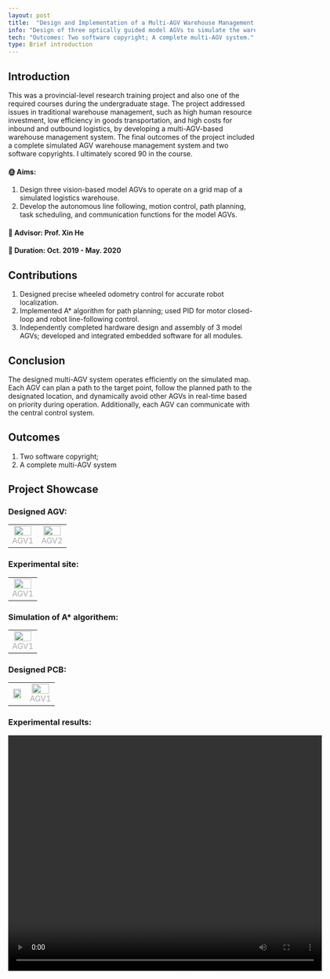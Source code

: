 ```yaml
---
layout: post
title:  "Design and Implementation of a Multi-AGV Warehouse Management System"
info: "Design of three optically guided model AGVs to simulate the warehouse management scheduling process."
tech: "Outcomes: Two software copyright; A complete multi-AGV system."
type: Brief introduction
---
```


## Introduction

This was a provincial-level research training project and also one of the required courses during the undergraduate stage. The project addressed issues in traditional warehouse management, such as high human resource investment, low efficiency in goods transportation, and high costs for inbound and outbound logistics, by developing a multi-AGV-based warehouse management system. The final outcomes of the project included a complete simulated AGV warehouse management system and two software copyrights. I ultimately scored 90 in the course.

#### &#127774; Aims: 

1. Design three vision-based model AGVs to operate on a grid map of a simulated logistics warehouse.
2. Develop the autonomous line following, motion control, path planning, task scheduling, and communication functions for the model AGVs.


#### &#128221; Advisor: Prof. Xin He 

#### &#128197; Duration: Oct. 2019 - May. 2020

## Contributions

1. Designed precise wheeled odometry control for accurate robot localization.
2. Implemented A* algorithm for path planning; used PID for motor closed-loop and robot line-following control.
3. Independently completed hardware design and assembly of 3 model AGVs; developed and integrated embedded software for all modules.


## Conclusion

The designed multi-AGV system operates efficiently on the simulated map. Each AGV can plan a path to the target point, follow the planned path to the designated location, and dynamically avoid other AGVs in real-time based on priority during operation. Additionally, each AGV can communicate with the central control system.

## Outcomes
 
1. Two software copyright; 
2. A complete multi-AGV system

## Project Showcase

### Designed AGV:

<table rules="none" align="center">
	<tr>
		<td>
			<center>
				<img src="https://effun.xyz/assets/img/20191001/微信图片_202409061520531.jpg" width="90%" />
				<br/>
				<font color="AAAAAA">AGV1</font>
			</center>
		</td>
		<td>
			<center>
				<img src="https://effun.xyz/assets/img/20191001/微信图片_20240906152128.jpg" width="90%" />
				<br/>
				<font color="AAAAAA">AGV2</font>
			</center>
		</td>
	</tr>
</table>

### Experimental site:

<table rules="none" align="center">
	<tr>
		<td>
			<center>
				<img src="https://effun.xyz/assets/img/20191001/多AGV.jpg" width="90%" />
				<br/>
				<font color="AAAAAA">AGV1</font>
			</center>
		</td>
	</tr>
</table>

### Simulation of A* algorithem:

<table rules="none" align="center">
	<tr>
		<td>
			<center>
				<img src="https://effun.xyz/assets/img/20191001/un1titled.jpg" width="90%" />
				<br/>
				<font color="AAAAAA">AGV1</font>
			</center>
		</td>
	</tr>
</table>

### Designed PCB:

<table rules="none" align="center">
	<tr>
		<td>
			<center>
				<img src="https://effun.xyz/assets/img/20191001/微信图片_20240906151355.jpg" width="90%" />
				<br/>
				<font color="AAAAAA"></font>
			</center>
		</td>
		<td>
			<center>
				<img src="https://effun.xyz/assets/img/20191001/微信图片_20240906151354.jpg" width="90%" />
				<br/>
				<font color="AAAAAA">AGV1</font>
			</center>
		</td>
	</tr>
</table>

### Experimental results:

<video width="640" height="480" controls>
    
    <source src="https://effun.xyz/assets/img/20191001/多AGV.mp4" type="video/mp4">

</video>



